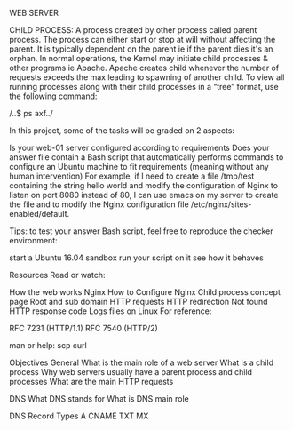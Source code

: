 WEB SERVER

CHILD PROCESS:
A process created by other process called parent process.
The process can either start or stop at will without affecting the parent.
It is typically dependent on the parent ie if the parent dies it's an orphan.
In normal operations, the Kernel may initiate child processes & other programs ie Apache.
Apache creates child whenever the number of requests exceeds the max leading to spawning of another child.
To view all running processes along with their child processes in a “tree” format, use the following command:

/..$ ps axf../

In this project, some of the tasks will be graded on 2 aspects:

Is your web-01 server configured according to requirements
Does your answer file contain a Bash script that automatically performs commands to configure an Ubuntu machine to fit requirements (meaning without any human intervention)
For example, if I need to create a file /tmp/test containing the string hello world and modify the configuration of Nginx to listen on port 8080 instead of 80, I can use emacs on my server to create the file and to modify the Nginx configuration file /etc/nginx/sites-enabled/default.

Tips: to test your answer Bash script, feel free to reproduce the checker environment:

start a Ubuntu 16.04 sandbox
run your script on it
see how it behaves

Resources
Read or watch:

How the web works
Nginx
How to Configure Nginx
Child process concept page
Root and sub domain
HTTP requests
HTTP redirection
Not found HTTP response code
Logs files on Linux
For reference:

RFC 7231 (HTTP/1.1)
RFC 7540 (HTTP/2)

man or help:
scp
curl

Objectives
General
What is the main role of a web server
What is a child process
Why web servers usually have a parent process and child processes
What are the main HTTP requests

DNS
What DNS stands for
What is DNS main role

DNS Record Types
A
CNAME
TXT
MX
